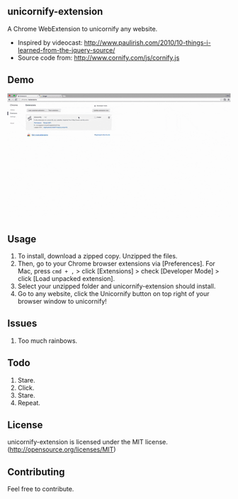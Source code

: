 ## unicornify-extension
A Chrome WebExtension to unicornify any website.

- Inspired by videocast: http://www.paulirish.com/2010/10-things-i-learned-from-the-jquery-source/
- Source code from: http://www.cornify.com/js/cornify.js


## Demo
![unicornify demo](unicornify.gif)


## Usage
1. To install, download a zipped copy. Unzipped the files.
2. Then, go to your Chrome browser extensions via [Preferences]. For Mac, press `cmd + ,` > click [Extensions] > check [Developer Mode] > click [Load unpacked extension].
3. Select your unzipped folder and unicornify-extension should install.
4. Go to any website, click the Unicornify button on top right of your browser window to unicornify!


## Issues
1. Too much rainbows.


## Todo
1. Stare.
2. Click.
3. Stare.
4. Repeat.

## License
unicornify-extension is licensed under the MIT license. (http://opensource.org/licenses/MIT)


## Contributing
Feel free to contribute.
